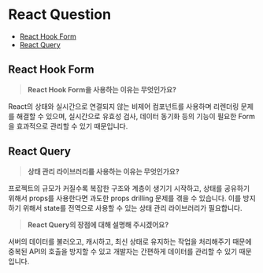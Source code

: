 # React Question

- [React Hook Form](#react-hook-form)
- [React Query](#react-query)

## React Hook Form

> **React Hook Form을 사용하는 이유는 무엇인가요?**

React의 상태와 실시간으로 연결되지 않는 비제어 컴포넌트를 사용하며 리렌더링 문제를 해결할 수 있으며, 실시간으로 유효성 검사, 데이터 동기화 등의 기능이 필요한 Form을 효과적으로 관리할 수 있기 때문입니다.

## React Query

> **상태 관리 라이브러리를 사용하는 이유는 무엇인가요?**

프로젝트의 규모가 커질수록 복잡한 구조와 계층이 생기기 시작하고, 상태를 공유하기 위해서 props를 사용한다면 과도한 props drilling 문제를 겪을 수 있습니다. 이를 방지하기 위해서 state를 전역으로 사용할 수 있는 상태 관리 라이브러리가 필요합니다.

> **React Query의 장점에 대해 설명해 주시겠어요?**

서버의 데이터를 불러오고, 캐시하고, 최신 상태로 유지하는 작업을 처리해주기 때문에 중복된 API의 호출을 방지할 수 있고 개발자는 간편하게 데이터를 관리할 수 있기 때문입니다.
